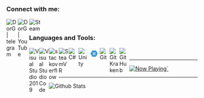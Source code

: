 ### Connect with me:

[<img align="left" alt="DorG | telegram" width="30px" src="https://cdn.icon-icons.com/icons2/2429/PNG/512/telegram_logo_icon_147228.png" />][telegram]
[<img align="left" alt="DorG | YouTube" width="30px" src="https://cdn.icon-icons.com/icons2/832/PNG/512/vk_icon-icons.com_66681.png" />][vk]
[<img align="left" alt="Steam" width="30px" src="https://cdn.icon-icons.com/icons2/2248/PNG/512/steam_icon_135152.png" />][steam]
<br />

### Languages and Tools:

[<img align="left" alt="Visual Studio 2019" width="26px" src="https://cdn.icon-icons.com/icons2/112/PNG/512/visual_studio_18908.png" />][vs2019]
[<img align="left" alt="Visual Studio Code" width="26px" src="https://upload.wikimedia.org/wikipedia/commons/thumb/9/9a/Visual_Studio_Code_1.35_icon.svg/1200px-Visual_Studio_Code_1.35_icon.svg.png" />][vsCode]
[<img align="left" alt="stackoverflow" width="26px" src="https://cdn.icon-icons.com/icons2/729/PNG/512/stackoverflow_icon-icons.com_62748.png" />][stack]
[<img align="left" alt="SteamVR" width="26px" src="https://cdn.steamgriddb.com/logo_thumb/14f2ebeab937ca128186e7ba876faef9.png" />][steamVR]
[<img align="left" alt="C#" width="26px" src="https://raw.githubusercontent.com/abranhe/programming-languages-logos/30a0ecf99188be99a3c75a00efb5be61eca9c382/src/csharp/csharp.svg" />][charp]
[<img align="left" alt="Unity" width="26px" src="https://cdn.jsdelivr.net/npm/simple-icons@3.4.1/icons/unity.svg" />][unity]
[<img align="left" alt="Xamarin" width="30px" src="https://raw.githubusercontent.com/github/explore/80688e429a7d4ef2fca1e82350fe8e3517d3494d/topics/xamarin/xamarin.png" />][xamarin]
[<img align="left" alt="Git" width="26px" src="https://cdn.icon-icons.com/icons2/2107/PNG/512/file_type_git_icon_130581.png" />][git]
[<img align="left" alt="GitKraken" width="26px" src="https://camo.githubusercontent.com/630139e3327aad1548b06de1bae0c4699665edad/68747470733a2f2f7777772e6769746b72616b656e2e636f6d2f696d672f6b6569662d67616c6c6572792f67616c6c6572792d6b6569662e6a7067" />][gitKraken]
[<img align="left" alt="GitHub" width="26px" src="https://cdn.jsdelivr.net/npm/simple-icons@3.4.1/icons/github.svg" />][github]
<br />


---
<a href="https://now-playing-profile-git-master.d0rg.vercel.app/now-playing?open">
<img src="https://now-playing-profile-git-master.d0rg.vercel.app/now-playing" width="256" height="64" alt="Now Playing">`
</a>
<br />


---
<img align="top" alt="Github Stats" src="https://github-readme-stats.vercel.app/api?username=D0rG&show_icons=true&hide_border=true" />

[telegram]: https://t.me/D_o_r_G
[vk]: https://vk.com/d_o_r_g
[vsCode]: https://code.visualstudio.com/
[vs2019]: https://visualstudio.microsoft.com/
[github]: https://github.com/D0rG
[git]:https://git-scm.com/
[unity]: https://unity.com
[xamarin]: https://dotnet.microsoft.com/apps/xamarin
[charp]: https://docs.microsoft.com/ru-ru/dotnet/csharp/
[stack]: https://stackoverflow.com/
[steamVR]: https://store.steampowered.com/app/250820/SteamVR/
[gitKraken]: https://www.gitkraken.com/
[steam]: https://steamcommunity.com/id/D0rg/